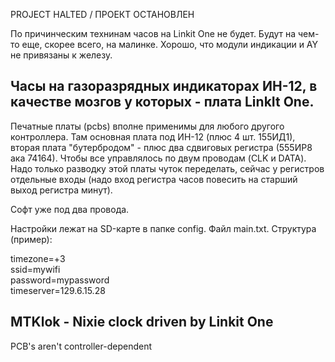 PROJECT HALTED / ПРОЕКТ ОСТАНОВЛЕН

По причинческим технинам часов на Linkit One не будет. Будут на чем-то еще, скорее всего, на малинке. Хорошо, что модули индикации и AY не привязаны к железу.


Часы на газоразрядных индикаторах ИН-12, в качестве мозгов у которых - плата LinkIt One. 
-----------------------------------------------------------------------
Печатные платы (pcbs) вполне применимы для любого другого контроллера. Там основная плата под ИН-12 (плюс 4 шт. 155ИД1), вторая плата "бутербродом" - плюс два сдвиговых регистра (555ИР8 ака 74164). Чтобы все управлялось по двум проводам (CLK и DATA). Надо только разводку этой платы чуток переделать, сейчас у регистров отдельные входы (надо вход регистра часов повесить на старший выход регистра минут). 

Софт уже под два провода.

Настройки лежат на SD-карте в папке config. Файл main.txt. Структура (пример):

timezone=+3<br>
ssid=mywifi<br>
password=mypassword<br>
timeserver=129.6.15.28

MTKlok - Nixie clock driven by Linkit One
-----------------------------------------
PCB's aren't controller-dependent

